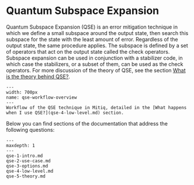 # Quantum Subspace Expansion

Quantum Subspace Expansion (QSE) is an error mitigation technique in which
we define a small subspace around the output state, then search this subspace for the state with the least amount of error. Regardless of the output state, the same procedure applies. The subspace is defined by a set of operators that act on the output state called the check operators. Subspace expansion can be used in conjunction with a stabilizer code, in which case the stabilizers, or a subset of them, can be used as the check operators.
For more discussion of the theory of QSE, see the section [What is the theory behind QSE?](qse-5-theory.md).

```{figure} ../img/qse-data-flow-diagram-v2.png
---
width: 700px
name: qse-workflow-overview
---
Workflow of the QSE technique in Mitiq, detailed in the [What happens when I use QSE?](qse-4-low-level.md) section.
```

Below you can find sections of the documentation that address the following questions:

```{toctree}
---
maxdepth: 1
---
qse-1-intro.md
qse-2-use-case.md
qse-3-options.md
qse-4-low-level.md
qse-5-theory.md
```

